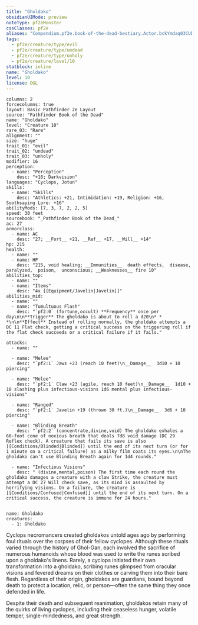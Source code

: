 ```yaml
---
title: "Gholdako"
obsidianUIMode: preview
noteType: pf2eMonster
cssClasses: pf2e
aliases: "Compendium.pf2e.book-of-the-dead-bestiary.Actor.bckYmdaq03CUDdc5" 
tags:
  - pf2e/creature/type/evil
  - pf2e/creature/type/undead
  - pf2e/creature/type/unholy
  - pf2e/creature/level/10
statblock: inline
name: "Gholdako"
level: 10
license: OGL
---
```


```statblock
columns: 2
forcecolumns: true
layout: Basic Pathfinder 2e Layout
source: "Pathfinder Book of the Dead"
name: "Gholdako"
level: "Creature 10"
rare_03: "Rare"
alignment: ""
size: "huge"
trait_01: "evil"
trait_02: "undead"
trait_03: "unholy"
modifier: 16
perception:
  - name: "Perception"
    desc: "+16; Darkvision"
languages: "Cyclops, Jotun"
skills:
  - name: "Skills"
    desc: "Athletics: +21, Intimidation: +19, Religion: +16, Soothsaying Lore: +16"
abilityMods: [7, 3, 7, 2, 2, 5]
speed: 30 feet
sourcebook: "_Pathfinder Book of the Dead_"
ac: 27
armorclass:
  - name: AC
    desc: "27; __Fort__ +21, __Ref__ +17, __Will__ +14"
hp: 215
health:
  - name: ""
  - name: HP
    desc: "215, void healing; __Immunities__  death effects,  disease,  paralyzed,  poison,  unconscious; __Weaknesses__ fire 10"
abilities_top:
  - name: ""
  - name: "Items"
    desc: "4x [[Equipment/Javelin|Javelin]]"
abilities_mid:
  - name: ""
  - name: "Tumultuous Flash"
    desc: "`pf2:0` (fortune,occult) **Frequency** once per day\n\n**Trigger** The gholdako is about to roll a d20\n* * *\n\n**Effect** Instead of rolling normally, the gholdako attempts a DC 11 Flat check, getting a critical success on the triggering roll if the flat check succeeds or a critical failure if it fails."

attacks:
  - name: ""

  - name: "Melee"
    desc: "`pf2:1` Jaws +23 (reach 10 feet)\n__Damage__  3d10 + 10 piercing"

  - name: "Melee"
    desc: "`pf2:1` Claw +23 (agile, reach 10 feet)\n__Damage__  1d10 + 10 slashing plus infectious-visions 1d6 mental plus infectious-visions"

  - name: "Ranged"
    desc: "`pf2:1` Javelin +19 (thrown 30 ft.)\n__Damage__  3d6 + 10 piercing"

  - name: "Blinding Breath"
    desc: "`pf2:2` (concentrate,divine,void) The gholdako exhales a 60-foot cone of noxious breath that deals 7d8 void damage (DC 29 Reflex check). A creature that fails its save is also [[Conditions/Blinded|Blinded]] until the end of its next turn (or for 1 minute on a critical failure) as a milky film coats its eyes.\n\nThe gholdako can't use Blinding Breath again for 1d4 rounds."

  - name: "Infectious Visions"
    desc: " (divine,mental,poison) The first time each round the gholdako damages a creature with a claw Strike, the creature must attempt a DC 27 Will check save, as its mind is assaulted by horrifying visions. On a failure, the creature is [[Conditions/Confused|Confused]] until the end of its next turn. On a critical success, the creature is immune for 24 hours."
 
```

```encounter-table
name: Gholdako
creatures:
  - 1: Gholdako
```



Cyclops necromancers created gholdakos untold ages ago by performing foul rituals over the corpses of their fellow cyclopes. Although these rituals varied through the history of Ghol-Gan, each involved the sacrifice of numerous humanoids whose blood was used to write the runes scribed upon a gholdako's linens. Rarely, a cyclops initiated their own transformation into a gholdako, scribing runes glimpsed from oracular visions and fevered dreams on their clothes or carving them into their bare flesh. Regardless of their origin, gholdakos are guardians, bound beyond death to protect a location, relic, or person—often the same thing they once defended in life.

Despite their death and subsequent reanimation, gholdakos retain many of the quirks of living cyclopes, including their ceaseless hunger, volatile temper, single-mindedness, and great strength.
